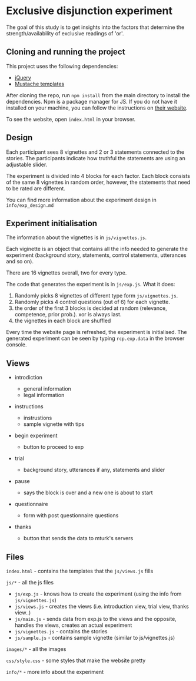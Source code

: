 # Exclusive disjunction experiment

The goal of this study is to get insights into the factors that determine the strength/availability of exclusive readings of 'or'.


## Cloning and running the project

This project uses the following dependencies:

* [jQuery][1]
* [Mustache templates][2]


After cloning the repo, run `npm install` from the main directory to install the dependencies. Npm is a package manager for JS. If you do not have it installed on your machine, you can follow the instructions on [their website][3].

To see the website, open `index.html` in your browser.


## Design

Each participant sees 8 vignettes and 2 or 3 statements connected to the stories. The participants indicate how truthful the statements are using an adjustable slider.

The experiment is divided into 4 blocks for each factor. Each block consists of the same 8 vignettes in random order, however, the statements that need to be rated are different.

You can find more information about the experiment design in `info/exp_design.md`


## Experiment initialisation

The information about the vignettes is in `js/vignettes.js`.

Each viginette is an object that contains all the info needed to generate the experiment (background story, statements, control statements, utterances and so on).

There are 16 vignettes overall, two for every type.

The code that generates the experiment is in `js/exp.js`. What it does:
1) Randomly picks 8 vignettes of different type form `js/vignettes.js`.
2) Randomly picks 4 control questions (out of 6) for each vignette.
3) the order of the first 3 blocks is decided at random (relevance, competence, prior prob.). xor is always last.
4) the vignettes in each block are shuffled

Every time the website page is refreshed, the experiment is initialised.
The generated experiment can be seen by typing `rcp.exp.data` in the browser console.


## Views

- introdiction
	- general information
	- legal information

- instructions
	- instrustions
	- sample vignette with tips

- begin experiment
	- button to proceed to exp

- trial
	- background story, utterances if any, statements and slider

- pause
	- says the block is over and a new one is about to start

- questionnaire
	- form with post questionnaire questions

- thanks
	- button that sends the data to mturk's servers


## Files

`index.html` - contains the templates that the `js/views.js` fills

`js/*` - all the js files
- `js/exp.js` - knows how to create the experiment (using the info from `js/vignettes.js`)
- `js/views.js` - creates the views (i.e. introduction view, trial view, thanks view..)
- `js/main.js`  - sends data from exp.js to the views and the opposite, handles the views,  creates an actual experiment   
- `js/vignettes.js` - contains the stories
- `js/sample.js` - contains sample vignette (similar to js/vignettes.js)

`images/*` - all the images

`css/style.css` - some styles that make the website pretty

`info/*` - more info about the experiment


[1]: https://jquery.com/ "jQuery"
[2]: https://github.com/janl/mustache.js "Mustache"
[3]: https://www.npmjs.com/ "npm"